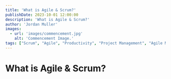 ```yaml
---
title: 'What is Agile & Scrum?'
publishDate: 2023-10-01 12:00:00
description: 'What is Agile & Scrum?'
author: 'Jordan Muller'
images:
  - url: 'images/commencement.jpg'
    alt: 'Commencement Image.'
tags: ["Scrum", "Agile", "Productivity", "Project Management", "Agile Methodologies"]
---
```

# What is Agile & Scrum?